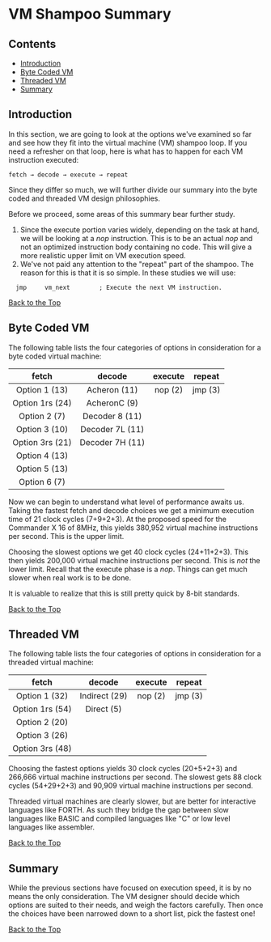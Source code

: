 # VM Shampoo Summary

## Contents

* [Introduction](#introduction)
* [Byte Coded VM](#byte-coded-vm)
* [Threaded VM](#threaded-vm)
* [Summary](#summary)

## Introduction

In this section, we are going to look at the options we've examined so
far and see how they fit into the virtual machine (VM) shampoo loop. If
you need a refresher on that loop, here is what has to happen for each
VM instruction executed:

<pre><code>fetch &rarr; decode &rarr; execute &rarr; repeat</code></pre>

Since they differ so much, we will further divide our summary into the byte
coded and threaded VM design philosophies.

Before we proceed, some areas of this summary bear further study.

1. Since the execute portion varies widely, depending on the task at hand,
we will be looking at a _nop_ instruction. This is to be an actual _nop_
and not an optimized instruction body containing no code. This will give
a more realistic upper limit on VM execution speed.
2. We've not paid any attention to the "repeat" part of the shampoo. The
reason for this is that it is so simple. In these studies we will use:

```
  jmp     vm_next        ; Execute the next VM instruction.
```

[Back to the Top](#vm-shampoo-summary)

## Byte Coded VM

The following table lists the four categories of options in consideration
for a byte coded virtual machine:

|      fetch      |     decode     |  execute  | repeat  |
|:---------------:|:--------------:|:---------:|:-------:|
| Option 1 (13)   | Acheron (11)   |  nop (2)  | jmp (3) |
| Option 1rs (24) | AcheronC (9)   |           |         |
| Option 2 (7)    | Decoder 8 (11) |           |         |
| Option 3 (10)   | Decoder 7L (11)|           |         |
| Option 3rs (21) | Decoder 7H (11)|           |         |
| Option 4 (13)   |                |           |         |
| Option 5 (13)   |                |           |         |
| Option 6 (7)    |                |           |         |

Now we can begin to understand what level of performance awaits us. Taking
the fastest fetch and decode choices we get a minimum execution time of
21 clock cycles (7+9+2+3). At the proposed speed for the Commander X 16 of
8MHz, this yields ‭380,952 virtual machine instructions per second. This
is the upper limit.

Choosing the slowest options we get 40 clock cycles (24+11+2+3). This then
yields 200,000 virtual machine instructions per second. This is _not_ the
lower limit. Recall that the execute phase is a _nop_. Things can get much
slower when real work is to be done.

It is valuable to realize that this is still pretty quick by 8-bit standards.

[Back to the Top](#vm-shampoo-summary)

## Threaded VM

The following table lists the four categories of options in consideration
for a threaded virtual machine:

|      fetch      |     decode     |  execute  | repeat  |
|:---------------:|:--------------:|:---------:|:-------:|
| Option 1 (32)   | Indirect (29)  |  nop (2)  | jmp (3) |
| Option 1rs (54) | Direct (5)     |           |         |
| Option 2 (20)   |                |           |         |
| Option 3 (26)   |                |           |         |
| Option 3rs (48) |                |           |         |

Choosing the fastest options yields 30 clock cycles (20+5+2+3) and 266,666
virtual machine instructions per second. The slowest gets 88 clock cycles
(54+29+2+3) and 90,909 virtual machine instructions per second.

Threaded virtual machines are clearly slower, but are better for interactive
languages like FORTH. As such they bridge the gap between slow languages like
BASIC and compiled languages like "C" or low level languages like assembler.


[Back to the Top](#vm-shampoo-summary)

## Summary

While the previous sections have focused on execution speed, it is by no means
the only consideration. The VM designer should decide which options are suited
to their needs, and weigh the factors carefully. Then once the choices have
been narrowed down to a short list, pick the fastest one!

[Back to the Top](#vm-shampoo-summary)
